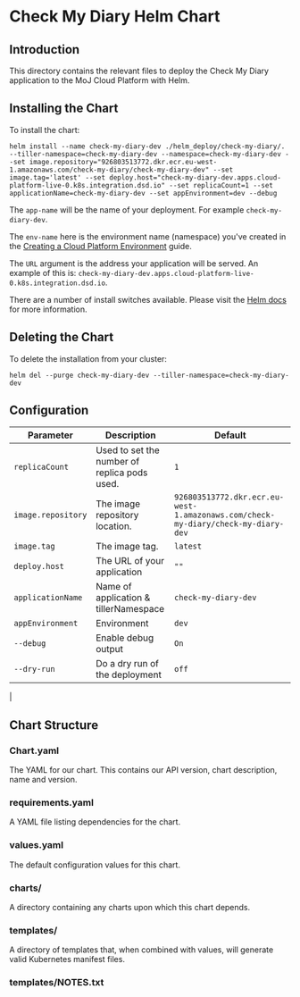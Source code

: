# Check My Diary Helm Chart
## Introduction
This directory contains the relevant files to deploy the Check My Diary application to the MoJ Cloud Platform with Helm.


## Installing the Chart
To install the chart:
```
helm install --name check-my-diary-dev ./helm_deploy/check-my-diary/. --tiller-namespace=check-my-diary-dev --namespace=check-my-diary-dev --set image.repository="926803513772.dkr.ecr.eu-west-1.amazonaws.com/check-my-diary/check-my-diary-dev" --set image.tag='latest' --set deploy.host="check-my-diary-dev.apps.cloud-platform-live-0.k8s.integration.dsd.io" --set replicaCount=1 --set applicationName=check-my-diary-dev --set appEnvironment=dev --debug
```
The ```app-name``` will be the name of your deployment. For example `check-my-diary-dev`.

The ```env-name``` here is the environment name (namespace) you've created in the [Creating a Cloud Platform Environment](https://ministryofjustice.github.io/cloud-platform-user-docs/cloud-platform/env-create/#creating-a-cloud-platform-environment) guide.

The ```URL``` argument is the address your application will be served. An example of this is: `check-my-diary-dev.apps.cloud-platform-live-0.k8s.integration.dsd.io`.

There are a number of install switches available. Please visit the [Helm docs](https://docs.helm.sh/helm/#helm-install) for more information.

## Deleting the Chart
To delete the installation from your cluster:
```
helm del --purge check-my-diary-dev --tiller-namespace=check-my-diary-dev
```
## Configuration
| Parameter  | Description     | Default |
| ---------- | --------------- | ------- |
| `replicaCount` | Used to set the number of replica pods used. | `1` |
| `image.repository` | The image repository location. | `926803513772.dkr.ecr.eu-west-1.amazonaws.com/check-my-diary/check-my-diary-dev`|
| `image.tag` | The image tag. | `latest` |
| `deploy.host` | The URL of your application | `""` |
| `applicationName` | Name of application & tillerNamespace | `check-my-diary-dev` |
| `appEnvironment` | Environment | `dev` |
| `--debug` | Enable debug output | `On` |
| `--dry-run` | Do a dry run of the deployment | `off`
|

## Chart Structure
### Chart.yaml
The YAML for our chart. This contains our API version, chart description, name and version.

### requirements.yaml
A YAML file listing dependencies for the chart.

### values.yaml
The default configuration values for this chart.

### charts/
A directory containing any charts upon which this chart depends.

### templates/
A directory of templates that, when combined with values, will generate valid Kubernetes manifest files.

### templates/NOTES.txt

